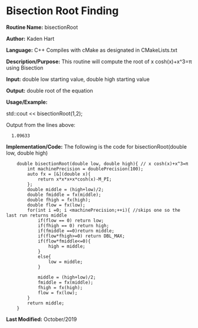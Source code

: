 # Bisection Root Finding

**Routine Name:**           bisectionRoot

**Author:** Kaden Hart

**Language:** C++ Compiles with cMake as designated in CMakeLists.txt

**Description/Purpose:** This routine will compute the root of x cosh(x)+x^3=π using Bisection

**Input:** double low starting value, double high starting value

**Output:** double root of the equation

**Usage/Example:**

std::cout << bisectionRoot(1,2);

Output from the lines above:

      1.09633

**Implementation/Code:** The following is the code for bisectionRoot(double low, double high)

        double bisectionRoot(double low, double high){ // x cosh(x)+x^3=π
            int machinePrecision = doublePrecision(100);
            auto fx = [&](double x){
                return x*x*x+x*cosh(x)-M_PI;
            };
            double middle = (high+low)/2;
            double fmiddle = fx(middle);
            double fhigh = fx(high);
            double flow = fx(low);
            for(int i =0; i <machinePrecision;++i){ //skips one so the last run returns middle
                if(flow == 0) return low;
                if(fhigh == 0) return high;
                if(fmiddle ==0)return middle;
                if(flow*fhigh>=0) return DBL_MAX;
                if(flow*fmiddle<=0){
                    high = middle;
                }
                else{
                    low = middle;
                }

                middle = (high+low)/2;
                fmiddle = fx(middle);
                fhigh = fx(high);
                flow = fx(low);
            }
            return middle;
        }


**Last Modified:** October/2019
